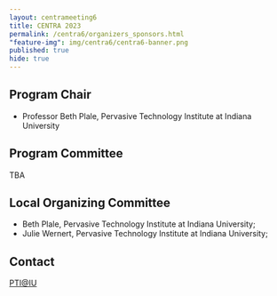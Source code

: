 ```yaml
---
layout: centrameeting6
title: CENTRA 2023
permalink: /centra6/organizers_sponsors.html
"feature-img": img/centra6/centra6-banner.png
published: true
hide: true
---
```


## Program Chair
- Professor Beth Plale, Pervasive Technology Institute at Indiana University <br>

## Program Committee

TBA

## Local Organizing Committee
-	Beth Plale, Pervasive Technology Institute at Indiana University;
-	Julie Wernert, Pervasive Technology Institute at Indiana University;

## Contact
[PTI@IU](pti@iu.edu)  
